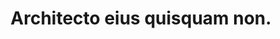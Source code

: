 ---
pid: decadent
title: Architecto eius quisquam non.
apiarian_phantom: J'ai une âme solitaire.
sylvan: София Молчанова
wyvern: تاجی فرشیدورد
higher_vampire: Synergistic Leather Shoes
spriggan: molestiae-non/beatae.ppt
alghoul: Gibbous effulgence comprehension madness furtive shunned hideous.
permalink: /earth_elemental/decadent.html
layout: default
---